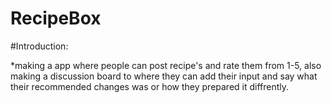 # RecipeBox


#Introduction:

*making a app where people can post recipe's and rate them from 1-5, also making a discussion board to where they can add their input and say what their recommended changes was or how they prepared it diffrently.
